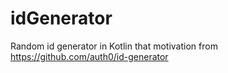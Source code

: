 # idGenerator
Random id generator in Kotlin that motivation from https://github.com/auth0/id-generator
